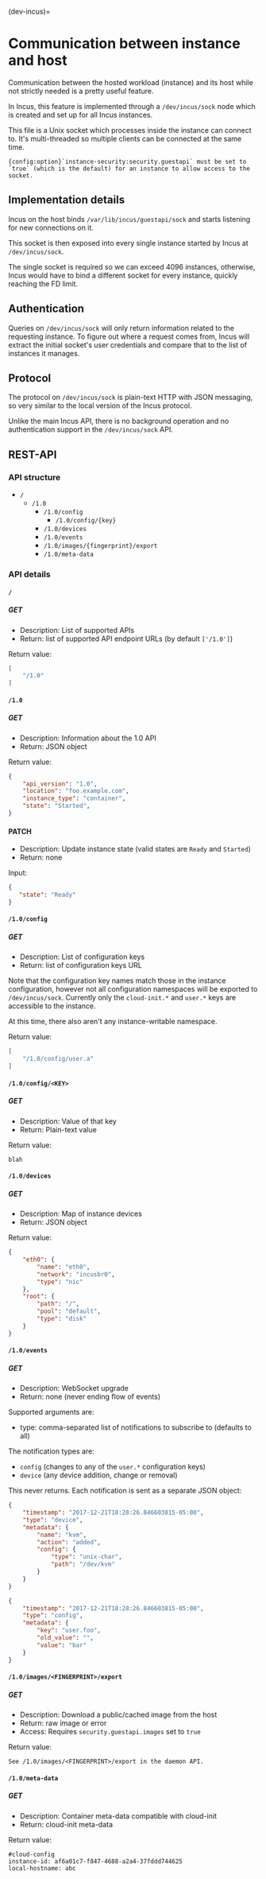 (dev-incus)=
# Communication between instance and host

Communication between the hosted workload (instance) and its host while
not strictly needed is a pretty useful feature.

In Incus, this feature is implemented through a `/dev/incus/sock` node which is
created and set up for all Incus instances.

This file is a Unix socket which processes inside the instance can
connect to. It's multi-threaded so multiple clients can be connected at the
same time.

```{note}
{config:option}`instance-security:security.guestapi` must be set to `true` (which is the default) for an instance to allow access to the socket.
```

## Implementation details

Incus on the host binds `/var/lib/incus/guestapi/sock` and starts listening for new
connections on it.

This socket is then exposed into every single instance started by
Incus at `/dev/incus/sock`.

The single socket is required so we can exceed 4096 instances, otherwise,
Incus would have to bind a different socket for every instance, quickly
reaching the FD limit.

## Authentication

Queries on `/dev/incus/sock` will only return information related to the
requesting instance. To figure out where a request comes from, Incus will
extract the initial socket's user credentials and compare that to the list of
instances it manages.

## Protocol

The protocol on `/dev/incus/sock` is plain-text HTTP with JSON messaging, so very
similar to the local version of the Incus protocol.

Unlike the main Incus API, there is no background operation and no
authentication support in the `/dev/incus/sock` API.

## REST-API

### API structure

* `/`
   * `/1.0`
      * `/1.0/config`
         * `/1.0/config/{key}`
      * `/1.0/devices`
      * `/1.0/events`
      * `/1.0/images/{fingerprint}/export`
      * `/1.0/meta-data`

### API details

#### `/`

##### GET

* Description: List of supported APIs
* Return: list of supported API endpoint URLs (by default `['/1.0']`)

Return value:

```json
[
    "/1.0"
]
```

#### `/1.0`

##### GET

* Description: Information about the 1.0 API
* Return: JSON object

Return value:

```json
{
    "api_version": "1.0",
    "location": "foo.example.com",
    "instance_type": "container",
    "state": "Started",
}
```

#### PATCH

* Description: Update instance state (valid states are `Ready` and `Started`)
* Return: none

 Input:

 ```json
 {
    "state": "Ready"
 }
```

#### `/1.0/config`

##### GET

* Description: List of configuration keys
* Return: list of configuration keys URL

Note that the configuration key names match those in the instance
configuration, however not all configuration namespaces will be exported to
`/dev/incus/sock`.
Currently only the `cloud-init.*` and `user.*` keys are accessible to the instance.

At this time, there also aren't any instance-writable namespace.

Return value:

```json
[
    "/1.0/config/user.a"
]
```

#### `/1.0/config/<KEY>`

##### GET

* Description: Value of that key
* Return: Plain-text value

Return value:

    blah

#### `/1.0/devices`

##### GET

* Description: Map of instance devices
* Return: JSON object

Return value:

```json
{
    "eth0": {
        "name": "eth0",
        "network": "incusbr0",
        "type": "nic"
    },
    "root": {
        "path": "/",
        "pool": "default",
        "type": "disk"
    }
}
```

#### `/1.0/events`

##### GET

* Description: WebSocket upgrade
* Return: none (never ending flow of events)

Supported arguments are:

* type: comma-separated list of notifications to subscribe to (defaults to all)

The notification types are:

* `config` (changes to any of the `user.*` configuration keys)
* `device` (any device addition, change or removal)

This never returns. Each notification is sent as a separate JSON object:

```json
{
    "timestamp": "2017-12-21T18:28:26.846603815-05:00",
    "type": "device",
    "metadata": {
        "name": "kvm",
        "action": "added",
        "config": {
            "type": "unix-char",
            "path": "/dev/kvm"
        }
    }
}
```

```json
{
    "timestamp": "2017-12-21T18:28:26.846603815-05:00",
    "type": "config",
    "metadata": {
        "key": "user.foo",
        "old_value": "",
        "value": "bar"
    }
}
```

#### `/1.0/images/<FINGERPRINT>/export`

##### GET

* Description: Download a public/cached image from the host
* Return: raw image or error
* Access: Requires `security.guestapi.images` set to `true`

Return value:

    See /1.0/images/<FINGERPRINT>/export in the daemon API.

#### `/1.0/meta-data`

##### GET

* Description: Container meta-data compatible with cloud-init
* Return: cloud-init meta-data

Return value:

    #cloud-config
    instance-id: af6a01c7-f847-4688-a2a4-37fddd744625
    local-hostname: abc
